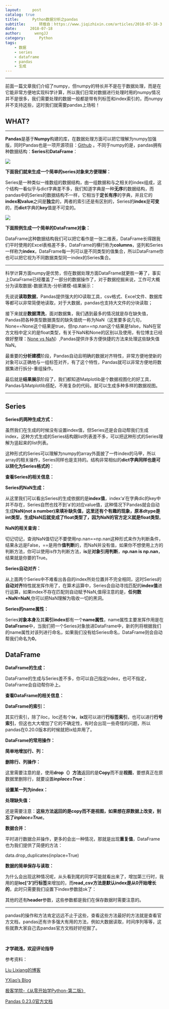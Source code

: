 ```yaml
---
layout:     post
catalog: true
title:      Python数据分析之pandas
subtitle:      转载自：https://www.jiqizhixin.com/articles/2018-07-18-3
date:      2018-07-18
author:      wengJJ
category:      Python
tags:
    - 数据
    - series
    - dataframe
    - pandas
    - 生成
---
```


---


前面一篇文章我们介绍了numpy，但numpy的特长并不是在于数据处理，而是在它能非常方便地实现科学计算，所以我们日常对数据进行处理时用的numpy情况并不是很多，我们需要处理的数据一般都是带有列标签和index索引的，而numpy并不支持这些，这时我们就需要pandas上场啦！ 

## WHAT?

---


**Pandas**是基于**Numpy**构建的库，在数据处理方面可以把它理解为numpy加强版，同时Pandas也是一项开源项目：[Github](https://mp.csdn.net/postedit/http) 。不同于numpy的是，pandas拥有种数据结构：**Series**和**DataFrame**： 

![](https://image.jiqizhixin.com/uploads/editor/22da2bca-c579-4c81-8af4-902d19597f31/pandas-powerful-data-analysis-tools-for-python-13-638.jpg)


**下面我们就来生成一个简单的series对象来方便理解：** 

Series是一种类似一维数组的数据结构，由一组数据和与之相关的index组成，这个结构一看似乎与dict字典差不多，我们知道字典是一种**无序**的数据结构，而pandas中的Series的数据结构不一样，它相当于**定长有序**的字典，并且它的**index和value**之间是**独立**的，两者的索引还是有区别的，Series的**index**是**可变**的，而**dict**字典的**key**值是不可变的。

![](https://image.jiqizhixin.com/uploads/editor/3fe018dd-c064-4856-8b79-7ad4f34a61fc/pandas-powerful-data-analysis-tools-for-python-14-638.jpg)


**下面照例生成一个简单的DataFrame对象：**

DataFrame这种数据结构我们可以把它看作是一张二维表，DataFrame长得跟我们平时使用的Excel表格差不多，DataFrame的横行称为**columns**，竖列和Series一样称为**index**，DataFrame每一列可以是不同类型的值集合，所以DataFrame你也可以把它视为不同数据类型同一index的Series集合。

---


科学计算方面numpy是优势，但在数据处理方面DataFrame就更胜一筹了，事实上DataFrame已经覆盖了一部分的数据操作了，对于数据挖掘来说，工作可大概分为读取数据-数据清洗-分析建模-结果展示：

先说说**读取数据**，Pandas提供强大的IO读取工具，csv格式、Excel文件、数据库等都可以非常简便地读取，对于大数据，pandas也支持大文件的分块读取；

接下来就是**数据清洗**，面对数据集，我们遇到最多的情况就是存在缺失值，Pandas把各种类型数据类型的缺失值统一称为NaN（这里要多说几句，None==None这个结果是true，但np.nan==np.nan这个结果是false，NaN在官方文档中定义的是float类型，有关于NaN和None的区别以及使用，有位博主已经做好整理：[None vs NaN](https://junjiecai.github.io/posts/2016/Oct/20/none_vs_nan)）,Pandas提供许多方便快捷的方法来处理这些缺失值NaN。

最重要的**分析建模**阶段，Pandas自动且明确的数据对齐特性，非常方便地使新的对象可以正确地与一组标签对齐，有了这个特性，Pandas就可以非常方便地将数据集进行拆分-重组操作。

最后就是**结果展示**阶段了，我们都知道Matplotlib是个数据视图化的好工具，Pandas与Matplotlib搭配，不用复杂的代码，就可以生成多种多样的数据视图。

---


## Series

**Series的两种生成方式：**

虽然我们在生成的时候没有设置index值，但Series还是会自动帮我们生成index，这种方式生成的Series结构跟list列表差不多，可以把这种形式的Series理解为竖起来的list列表。

这种形式的Series可以理解为numpy的array外面披了一件index的马甲，所以array的相关操作，Series同样也是支持的。结构非常相似的**dict字典同样也是可以转化为Series格式的**：

**查看Series的相关信息：**

**Series的NaN生成：**

从这里我们可以看出Series的生成依据的是**index值**，index‘a’在字典dic的key中并不存在，Series自然也找不到’a’的对应value值，这种情况下Pandas就会自动生成**NaN(not a number)**来填补缺失值，这里还有个有趣的现象，原本dtype是int类型，生成NaN后就变成了float类型了，因为NaN的官方定义就是**float类型**。

**NaN的相关查询：**

切记切记，查询NaN值切记不要使用np.nan==np.nan这种形式来作为判断条件，结果永远是False，==是用作**值判断**的，而NaN并没有值，如果你不想使用上方的判断方法，你可以使用is作为判断方法，**is**是**对象引用判断**，**np.nan is np.nan**，结果就是你要的True。

**Series自动对齐：**

从上面两个Series中不难看出各自的index所处位置并不完全相同，这时Series的**自动对齐**特性就发挥作用了，在算术运算中，Series会自动寻找匹配的**index值**进行运算，如果index不存在匹配则自动赋予NaN,值得注意的是，**任何数+NaN=NaN**,你可以把NaN理解为吸收一切的黑洞。

**Series的name属性：**

Series**对象本身**及其**索引index**都有一个**name属性**，name属性主要发挥作用是在**DataFrame**中，当我们把一个Series对象放进DataFrame中，新的列将根据我们的name属性对该列进行命名，如果我们没有给Series命名，DataFrame则会自动帮我们命名为**0**。



## DataFrame

**DataFrame的生成：**

DataFrame的生成与Series差不多，你可以自己指定index，也可不指定，DataFrame会自动帮你补上。

**查看DataFrame的相关信息：**

**DataFrame的索引：**

其实行索引，除了iloc，loc还有个**ix**，**ix**既可以进行**行标签索引**，也可以进行**行号索引**，但这也大大增加了它的不确定性，有时会出现一些奇怪的问题，所以pandas在0.20.0版本的时候就把ix给弃用了。

**DataFrame的常用操作：**

**简单地增加行、列：**

**删除行、列操作：**

这里需要注意的是，使用**drop（）方法**返回的是**Copy**而不是**视图**，要想真正在原数据里删除行，就要设置***inplace=True***：

**设置某一列为index：**

**处理缺失值：**

还是需要注意：**这些方法返回的是copy而不是视图，如果想在原数据上改变，别忘了*****inplace=True***。

**数据合并：**

平时进行数据合并操作，更多的会出一种情况，那就是出现**重复值**，DataFrame也为我们提供了简便的方法：

data.drop_duplicates(inplace=True)

**数据的简单保存与读取：**

为什么会出现这种情况呢，从头看到尾的同学可能就看出来了，增加第三行时，我用的是**loc[‘3’]行标签**来增加的，而**read_csv方法是默认index是从0开始增长的**，此时只需要我们设置下index参数就ok了：

其他的还有**header**参数，这些参数都是我们在保存数据时需要注意的。

---


pandas的操作和方法肯定远远不止于这些，查看这些方法最好的方法就是查看官方文档，pandas还有许多强大有用的方法，例如大数据读取，时间序列等等，这些就靠大家自己去pandas官方文档好好挖掘了。

 

**才学疏浅，欢迎评论指导**

参考资料：

[Liu Lixiang的博客](https://liulixiang1988.github.io/pythonshu-ju-fen-xi-3-dataframe.html)

[YXiao’s Blog](https://blog.yangx.site/2016/07/18/pandas-intro)

[极客学院-《从零开始学Python-第二版》](https://wiki.jikexueyuan.com/project/start-learning-python/311.html)

[Pandas 0.23.0官方文档](https://pandas.pydata.org/pandas-docs/stable)
